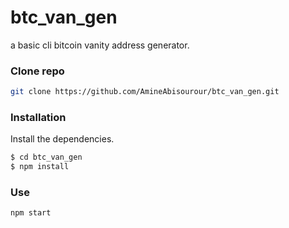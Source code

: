 # btc_van_gen
a basic cli bitcoin vanity address generator.

### Clone repo

```sh
git clone https://github.com/AmineAbisourour/btc_van_gen.git
```

### Installation

Install the dependencies.

```sh
$ cd btc_van_gen
$ npm install
```

### Use

```sh
npm start
```